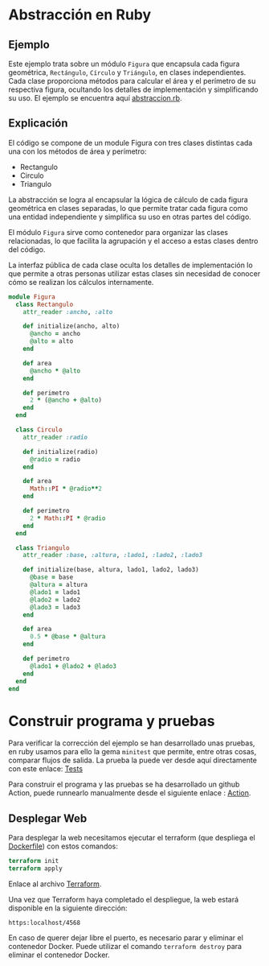 # Abstracción en Ruby #
## Ejemplo ##
Este ejemplo trata sobre un módulo `Figura` que encapsula cada figura geométrica, `Rectángulo`, `Círculo` y `Triángulo`, en clases independientes. Cada clase proporciona métodos para calcular el área y el perímetro de su respectiva figura, ocultando los detalles de implementación y simplificando su uso. El ejemplo se encuentra aquí [abstraccion.rb](abstraccion.rb).


## Explicación ##
El código se compone de un module Figura con tres clases distintas cada una con los métodos de área y perímetro:
- Rectangulo
- Circulo
- Triangulo

La abstracción se logra al encapsular la lógica de cálculo de cada figura geométrica en clases separadas, lo que permite tratar cada figura como una entidad independiente y simplifica su uso en otras partes del código.

El módulo `Figura` sirve como contenedor para organizar las clases relacionadas, lo que facilita la agrupación y el acceso a estas clases dentro del código.

La interfaz pública de cada clase oculta los detalles de implementación lo que permite a otras personas utilizar estas clases sin necesidad de conocer cómo se realizan los cálculos internamente.
```ruby
module Figura
  class Rectangulo
    attr_reader :ancho, :alto

    def initialize(ancho, alto)
      @ancho = ancho
      @alto = alto
    end

    def area
      @ancho * @alto
    end

    def perimetro
      2 * (@ancho + @alto)
    end
  end

  class Circulo
    attr_reader :radio

    def initialize(radio)
      @radio = radio
    end

    def area
      Math::PI * @radio**2
    end

    def perimetro
      2 * Math::PI * @radio
    end
  end

  class Triangulo
    attr_reader :base, :altura, :lado1, :lado2, :lado3

    def initialize(base, altura, lado1, lado2, lado3)
      @base = base
      @altura = altura
      @lado1 = lado1
      @lado2 = lado2
      @lado3 = lado3
    end

    def area
      0.5 * @base * @altura
    end

    def perimetro
      @lado1 + @lado2 + @lado3
    end
  end
end
```

# Construir programa y pruebas #

Para verificar la corrección del ejemplo se han desarrollado unas pruebas, en ruby usamos para ello la gema `minitest` que permite, entre otras cosas, comparar flujos de salida. La prueba la puede ver desde aquí directamente con este enlace: [Tests](testAbstraccion.rb)

Para construir el programa y las pruebas se ha desarrollado un github Action, puede runnearlo manualmente desde el siguiente enlace : [Action](../../../.github/workflows/abstraccion.ruby-01.yml).

## Desplegar Web

Para desplegar la web necesitamos ejecutar el terraform (que despliega el [Dockerfile](Dockerfile)) con estos comandos:


```terraform
terraform init
terraform apply
```

Enlace al archivo [Terraform](Abstraccion.tf).

Una vez que Terraform haya completado el despliegue, la web estará disponible en la siguiente dirección: 

`https:localhost/4568`

En caso de querer dejar libre el puerto, es necesario parar y eliminar el contenedor Docker. Puede utilizar el comando `terraform destroy` para eliminar el contenedor Docker.
